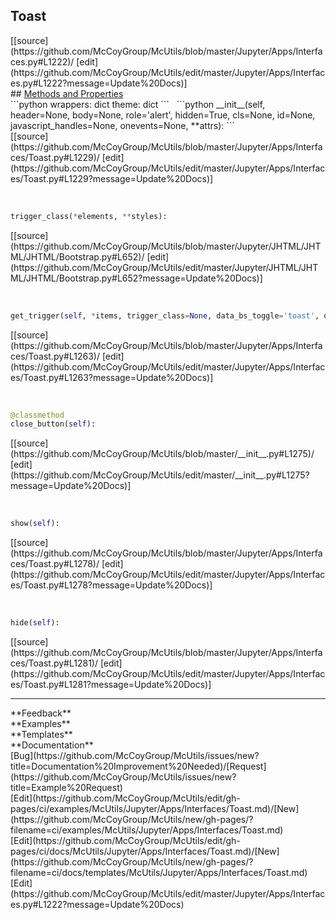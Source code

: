 ## <a id="McUtils.Jupyter.Apps.Interfaces.Toast">Toast</a> 

<div class="docs-source-link" markdown="1">
[[source](https://github.com/McCoyGroup/McUtils/blob/master/Jupyter/Apps/Interfaces.py#L1222)/
[edit](https://github.com/McCoyGroup/McUtils/edit/master/Jupyter/Apps/Interfaces.py#L1222?message=Update%20Docs)]
</div>









<div class="collapsible-section">
 <div class="collapsible-section collapsible-section-header" markdown="1">
## <a class="collapse-link" data-toggle="collapse" href="#methods" markdown="1"> Methods and Properties</a> <a class="float-right" data-toggle="collapse" href="#methods"><i class="fa fa-chevron-down"></i></a>
 </div>
 <div class="collapsible-section collapsible-section-body collapse show" id="methods" markdown="1">
 ```python
wrappers: dict
theme: dict
```
<a id="McUtils.Jupyter.Apps.Interfaces.Toast.__init__" class="docs-object-method">&nbsp;</a> 
```python
__init__(self, header=None, body=None, role='alert', hidden=True, cls=None, id=None, javascript_handles=None, onevents=None, **attrs): 
```
<div class="docs-source-link" markdown="1">
[[source](https://github.com/McCoyGroup/McUtils/blob/master/Jupyter/Apps/Interfaces/Toast.py#L1229)/
[edit](https://github.com/McCoyGroup/McUtils/edit/master/Jupyter/Apps/Interfaces/Toast.py#L1229?message=Update%20Docs)]
</div>


<a id="McUtils.Jupyter.JHTML.JHTML.JHTML.Bootstrap.Button" class="docs-object-method">&nbsp;</a> 
```python
trigger_class(*elements, **styles): 
```
<div class="docs-source-link" markdown="1">
[[source](https://github.com/McCoyGroup/McUtils/blob/master/Jupyter/JHTML/JHTML/JHTML/Bootstrap.py#L652)/
[edit](https://github.com/McCoyGroup/McUtils/edit/master/Jupyter/JHTML/JHTML/JHTML/Bootstrap.py#L652?message=Update%20Docs)]
</div>


<a id="McUtils.Jupyter.Apps.Interfaces.Toast.get_trigger" class="docs-object-method">&nbsp;</a> 
```python
get_trigger(self, *items, trigger_class=None, data_bs_toggle='toast', data_bs_target=None, **attrs): 
```
<div class="docs-source-link" markdown="1">
[[source](https://github.com/McCoyGroup/McUtils/blob/master/Jupyter/Apps/Interfaces/Toast.py#L1263)/
[edit](https://github.com/McCoyGroup/McUtils/edit/master/Jupyter/Apps/Interfaces/Toast.py#L1263?message=Update%20Docs)]
</div>


<a id="McUtils.Jupyter.Apps.Interfaces.Toast.close_button" class="docs-object-method">&nbsp;</a> 
```python
@classmethod
close_button(self): 
```
<div class="docs-source-link" markdown="1">
[[source](https://github.com/McCoyGroup/McUtils/blob/master/__init__.py#L1275)/
[edit](https://github.com/McCoyGroup/McUtils/edit/master/__init__.py#L1275?message=Update%20Docs)]
</div>


<a id="McUtils.Jupyter.Apps.Interfaces.Toast.show" class="docs-object-method">&nbsp;</a> 
```python
show(self): 
```
<div class="docs-source-link" markdown="1">
[[source](https://github.com/McCoyGroup/McUtils/blob/master/Jupyter/Apps/Interfaces/Toast.py#L1278)/
[edit](https://github.com/McCoyGroup/McUtils/edit/master/Jupyter/Apps/Interfaces/Toast.py#L1278?message=Update%20Docs)]
</div>


<a id="McUtils.Jupyter.Apps.Interfaces.Toast.hide" class="docs-object-method">&nbsp;</a> 
```python
hide(self): 
```
<div class="docs-source-link" markdown="1">
[[source](https://github.com/McCoyGroup/McUtils/blob/master/Jupyter/Apps/Interfaces/Toast.py#L1281)/
[edit](https://github.com/McCoyGroup/McUtils/edit/master/Jupyter/Apps/Interfaces/Toast.py#L1281?message=Update%20Docs)]
</div>
 </div>
</div>












---


<div markdown="1" class="text-secondary">
<div class="container">
  <div class="row">
   <div class="col" markdown="1">
**Feedback**   
</div>
   <div class="col" markdown="1">
**Examples**   
</div>
   <div class="col" markdown="1">
**Templates**   
</div>
   <div class="col" markdown="1">
**Documentation**   
</div>
   <div class="col" markdown="1">
   
</div>
   <div class="col" markdown="1">
   
</div>
   <div class="col" markdown="1">
   
</div>
</div>
  <div class="row">
   <div class="col" markdown="1">
[Bug](https://github.com/McCoyGroup/McUtils/issues/new?title=Documentation%20Improvement%20Needed)/[Request](https://github.com/McCoyGroup/McUtils/issues/new?title=Example%20Request)   
</div>
   <div class="col" markdown="1">
[Edit](https://github.com/McCoyGroup/McUtils/edit/gh-pages/ci/examples/McUtils/Jupyter/Apps/Interfaces/Toast.md)/[New](https://github.com/McCoyGroup/McUtils/new/gh-pages/?filename=ci/examples/McUtils/Jupyter/Apps/Interfaces/Toast.md)   
</div>
   <div class="col" markdown="1">
[Edit](https://github.com/McCoyGroup/McUtils/edit/gh-pages/ci/docs/McUtils/Jupyter/Apps/Interfaces/Toast.md)/[New](https://github.com/McCoyGroup/McUtils/new/gh-pages/?filename=ci/docs/templates/McUtils/Jupyter/Apps/Interfaces/Toast.md)   
</div>
   <div class="col" markdown="1">
[Edit](https://github.com/McCoyGroup/McUtils/edit/master/Jupyter/Apps/Interfaces.py#L1222?message=Update%20Docs)   
</div>
   <div class="col" markdown="1">
   
</div>
   <div class="col" markdown="1">
   
</div>
   <div class="col" markdown="1">
   
</div>
</div>
</div>
</div>
